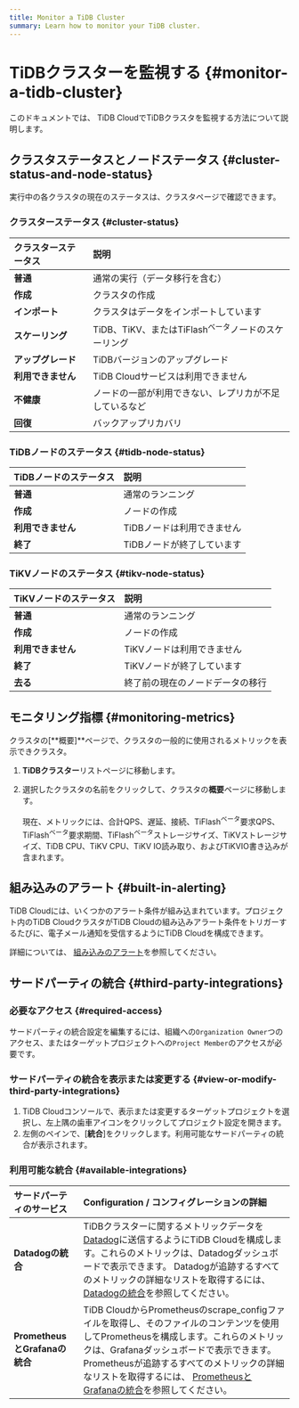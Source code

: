 ```yaml
---
title: Monitor a TiDB Cluster
summary: Learn how to monitor your TiDB cluster.
---
```


# TiDBクラスターを監視する {#monitor-a-tidb-cluster}

このドキュメントでは、 TiDB CloudでTiDBクラスタを監視する方法について説明します。

## クラスタステータスとノードステータス {#cluster-status-and-node-status}

実行中の各クラスタの現在のステータスは、クラスタページで確認できます。

### クラスターステータス {#cluster-status}

| クラスターステータス  | 説明                                           |
| :---------- | :------------------------------------------- |
| **普通**      | 通常の実行（データ移行を含む）                              |
| **作成**      | クラスタの作成                                      |
| **インポート**   | クラスタはデータをインポートしています                          |
| **スケーリング**  | TiDB、TiKV、またはTiFlash<sup>ベータ</sup>ノードのスケーリング |
| **アップグレード** | TiDBバージョンのアップグレード                            |
| **利用できません** | TiDB Cloudサービスは利用できません                       |
| **不健康**     | ノードの一部が利用できない、レプリカが不足しているなど                  |
| **回復**      | バックアップリカバリ                                   |

### TiDBノードのステータス {#tidb-node-status}

| TiDBノードのステータス | 説明              |
| :------------ | :-------------- |
| **普通**        | 通常のランニング        |
| **作成**        | ノードの作成          |
| **利用できません**   | TiDBノードは利用できません |
| **終了**        | TiDBノードが終了しています |

### TiKVノードのステータス {#tikv-node-status}

| TiKVノードのステータス | 説明               |
| :------------ | :--------------- |
| **普通**        | 通常のランニング         |
| **作成**        | ノードの作成           |
| **利用できません**   | TiKVノードは利用できません  |
| **終了**        | TiKVノードが終了しています  |
| **去る**        | 終了前の現在のノードデータの移行 |

## モニタリング指標 {#monitoring-metrics}

クラスタの[**概要]**ページで、クラスタの一般的に使用されるメトリックを表示できクラスタ。

1.  **TiDBクラスター**リストページに移動します。

2.  選択したクラスタの名前をクリックして、クラスタの**概要**ページに移動します。

    現在、メトリックには、合計QPS、遅延、接続、TiFlash<sup>ベータ</sup>要求QPS、TiFlash<sup>ベータ</sup>要求期間、TiFlash<sup>ベータ</sup>ストレージサイズ、TiKVストレージサイズ、TiDB CPU、TiKV CPU、TiKV IO読み取り、およびTiKVIO書き込みが含まれます。

## 組み込みのアラート {#built-in-alerting}

TiDB Cloudには、いくつかのアラート条件が組み込まれています。プロジェクト内のTiDB CloudクラスタがTiDB Cloudの組み込みアラート条件をトリガーするたびに、電子メール通知を受信するようにTiDB Cloudを構成できます。

詳細については、 [組み込みのアラート](/tidb-cloud/monitor-built-in-alerting.md)を参照してください。

## サードパーティの統合 {#third-party-integrations}

### 必要なアクセス {#required-access}

サードパーティの統合設定を編集するには、組織への`Organization Owner`つのアクセス、またはターゲットプロジェクトへの`Project Member`のアクセスが必要です。

### サードパーティの統合を表示または変更する {#view-or-modify-third-party-integrations}

1.  TiDB Cloudコンソールで、表示または変更するターゲットプロジェクトを選択し、左上隅の歯車アイコンをクリックしてプロジェクト設定を開きます。
2.  左側のペインで、[**統合**]をクリックします。利用可能なサードパーティの統合が表示されます。

### 利用可能な統合 {#available-integrations}

| サードパーティのサービス              | Configuration / コンフィグレーションの詳細                                                                                                                                                                                                                         |
| :------------------------ | :---------------------------------------------------------------------------------------------------------------------------------------------------------------------------------------------------------------------------------------------------- |
| **Datadogの統合**            | TiDBクラスターに関するメトリックデータを[Datadog](https://www.datadoghq.com/)に送信するようにTiDB Cloudを構成します。これらのメトリックは、Datadogダッシュボードで表示できます。 Datadogが追跡するすべてのメトリックの詳細なリストを取得するには、 [Datadogの統合](/tidb-cloud/monitor-datadog-integration.md)を参照してください。                         |
| **PrometheusとGrafanaの統合** | TiDB CloudからPrometheusのscrape_configファイルを取得し、そのファイルのコンテンツを使用してPrometheusを構成します。これらのメトリックは、Grafanaダッシュボードで表示できます。 Prometheusが追跡するすべてのメトリックの詳細なリストを取得するには、 [PrometheusとGrafanaの統合](/tidb-cloud/monitor-prometheus-and-grafana-integration.md)を参照してください。 |
